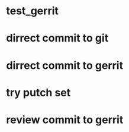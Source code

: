 # test_gerrit
# dirrect commit to git
# dirrect commit to gerrit
# try putch set
# review commit to gerrit
